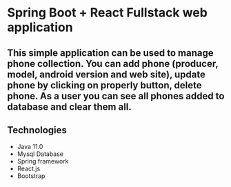 # Spring Boot + React Fullstack web application 

## This simple application can be used to manage phone collection. You can add phone (producer, model, android version and web site), update phone by clicking on properly button, delete phone. As a user you can see all phones added to database and clear them all.

## Technologies
- Java 11.0
- Mysql Database
- Spring framework
- React.js
- Bootstrap

